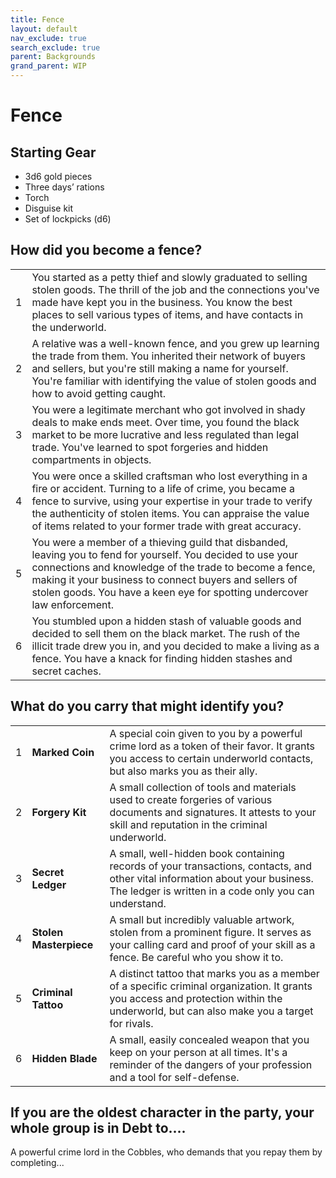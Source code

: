 ```yaml
---
title: Fence
layout: default
nav_exclude: true
search_exclude: true
parent: Backgrounds
grand_parent: WIP
---
```


# Fence

## Starting Gear

- 3d6 gold pieces
- Three days’ rations
- Torch
- Disguise kit
- Set of lockpicks (d6)

## How did you become a fence?

|      |                                                              |
| ---- | ------------------------------------------------------------ |
| 1    | You started as a petty thief and slowly graduated to selling stolen goods. The thrill of the job and the connections you've made have kept you in the business. You know the best places to sell various types of items, and have contacts in the underworld. |
| 2    | A relative was a well-known fence, and you grew up learning the trade from them. You inherited their network of buyers and sellers, but you're still making a name for yourself. You're familiar with identifying the value of stolen goods and how to avoid getting caught. |
| 3    | You were a legitimate merchant who got involved in shady deals to make ends meet. Over time, you found the black market to be more lucrative and less regulated than legal trade. You've learned to spot forgeries and hidden compartments in objects. |
| 4    | You were once a skilled craftsman who lost everything in a fire or accident. Turning to a life of crime, you became a fence to survive, using your expertise in your trade to verify the authenticity of stolen items. You can appraise the value of items related to your former trade with great accuracy. |
| 5    | You were a member of a thieving guild that disbanded, leaving you to fend for yourself. You decided to use your connections and knowledge of the trade to become a fence, making it your business to connect buyers and sellers of stolen goods. You have a keen eye for spotting undercover law enforcement. |
| 6    | You stumbled upon a hidden stash of valuable goods and decided to sell them on the black market. The rush of the illicit trade drew you in, and you decided to make a living as a fence. You have a knack for finding hidden stashes and secret caches. |

## What do you carry that might identify you?

|      |                        |                                                              |
| ---- | ---------------------- | ------------------------------------------------------------ |
| 1    | **Marked Coin**        | A special coin given to you by a powerful crime lord as a token of their favor. It grants you access to certain underworld contacts, but also marks you as their ally. |
| 2    | **Forgery Kit**        | A small collection of tools and materials used to create forgeries of various documents and signatures. It attests to your skill and reputation in the criminal underworld. |
| 3    | **Secret Ledger**      | A small, well-hidden book containing records of your transactions, contacts, and other vital information about your business. The ledger is written in a code only you can understand. |
| 4    | **Stolen Masterpiece** | A small but incredibly valuable artwork, stolen from a prominent figure. It serves as your calling card and proof of your skill as a fence. Be careful who you show it to. |
| 5    | **Criminal Tattoo**    | A distinct tattoo that marks you as a member of a specific criminal organization. It grants you access and protection within the underworld, but can also make you a target for rivals. |
| 6    | **Hidden Blade**       | A small, easily concealed weapon that you keep on your person at all times. It's a reminder of the dangers of your profession and a tool for self-defense. |

## If you are the oldest character in the party, your whole group is in Debt to....

A powerful crime lord in the Cobbles, who demands that you repay them by completing...



